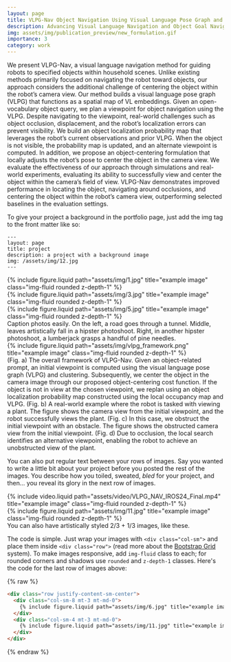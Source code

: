 ```yaml
---
layout: page
title: VLPG-Nav Object Navigation Using Visual Language Pose Graph and Object Localization Probability Maps
description: Advancing Visual Language Navigation and Object Goal Navigation with VLPG-Nav
img: assets/img/publication_preview/new_formulation.gif
importance: 3
category: work
---
```


We present VLPG-Nav, a visual language navigation method for guiding robots to specified objects within household scenes. Unlike existing methods primarily focused on navigating the robot toward objects, our approach considers the additional challenge of centering the object within the robot’s camera view. Our method builds a visual language pose graph (VLPG) that functions as a spatial map of VL embeddings. Given an open-vocabulary object query, we plan a viewpoint for object navigation using the VLPG. Despite navigating to the viewpoint, real-world challenges such as object occlusion, displacement, and the robot’s localization errors can prevent visibility. We build an object localization probability map that leverages the robot’s current observations and prior VLPG. When the object is not visible, the probability map is updated, and an alternate viewpoint is computed. In addition, we propose an object-centering formulation that locally adjusts the robot’s pose to center the object in the camera view. We evaluate the effectiveness of our approach through simulations and real-world experiments, evaluating its ability to successfully view and center the object within the camera’s field of view. VLPG-Nav demonstrates improved performance in locating the object, navigating around occlusions, and centering the object within the robot’s camera view, outperforming selected baselines in the evaluation settings.

To give your project a background in the portfolio page, just add the img tag to the front matter like so:

    ---
    layout: page
    title: project
    description: a project with a background image
    img: /assets/img/12.jpg
    ---

<div class="row">
    <div class="col-sm mt-3 mt-md-0">
        {% include figure.liquid path="assets/img/1.jpg" title="example image" class="img-fluid rounded z-depth-1" %}
    </div>
    <div class="col-sm mt-3 mt-md-0">
        {% include figure.liquid path="assets/img/3.jpg" title="example image" class="img-fluid rounded z-depth-1" %}
    </div>
    <div class="col-sm mt-3 mt-md-0">
        {% include figure.liquid path="assets/img/5.jpg" title="example image" class="img-fluid rounded z-depth-1" %}
    </div>
</div>
<div class="caption">
    Caption photos easily. On the left, a road goes through a tunnel. Middle, leaves artistically fall in a hipster photoshoot. Right, in another hipster photoshoot, a lumberjack grasps a handful of pine needles.
</div>
<div class="row">
    <div class="col-sm mt-3 mt-md-0">
        {% include figure.liquid path="assets/img/vlpg_framework.png" title="example image" class="img-fluid rounded z-depth-1" %}
    </div>
</div>
<div class="caption">
    (Fig. a) The overall framework of VLPG-Nav. Given an object-related prompt, an initial viewpoint is computed using the visual language pose graph (VLPG) and clustering. Subsequently, we center the object in the camera image through our proposed object-centering cost function. If the object is not in view at the chosen viewpoint, we replan using an object localization probability map constructed using the local occupancy map and VLPG. (Fig. b) A real-world example where the robot is tasked with viewing a plant. The figure shows the camera view from the initial viewpoint, and the robot successfully views the plant. (Fig. c) In this case, we obstruct the initial viewpoint with an obstacle. The figure shows the obstructed camera view from the initial viewpoint. (Fig. d) Due to occlusion, the local search identifies an alternative viewpoint, enabling the robot to achieve an unobstructed view of the plant.
</div>

You can also put regular text between your rows of images.
Say you wanted to write a little bit about your project before you posted the rest of the images.
You describe how you toiled, sweated, _bled_ for your project, and then... you reveal its glory in the next row of images.

<div class="row justify-content-sm-center">
    <div class="col-sm-8 mt-3 mt-md-0">
        {% include video.liquid path="assets/video/VLPG_NAV_IROS24_Final.mp4" title="example image" class="img-fluid rounded z-depth-1" %}
    </div>
    <div class="col-sm-4 mt-3 mt-md-0">
        {% include figure.liquid path="assets/img/11.jpg" title="example image" class="img-fluid rounded z-depth-1" %}
    </div>
</div>
<div class="caption">
    You can also have artistically styled 2/3 + 1/3 images, like these.
</div>

The code is simple.
Just wrap your images with `<div class="col-sm">` and place them inside `<div class="row">` (read more about the <a href="https://getbootstrap.com/docs/4.4/layout/grid/">Bootstrap Grid</a> system).
To make images responsive, add `img-fluid` class to each; for rounded corners and shadows use `rounded` and `z-depth-1` classes.
Here's the code for the last row of images above:

{% raw %}

```html
<div class="row justify-content-sm-center">
  <div class="col-sm-8 mt-3 mt-md-0">
    {% include figure.liquid path="assets/img/6.jpg" title="example image" class="img-fluid rounded z-depth-1" %}
  </div>
  <div class="col-sm-4 mt-3 mt-md-0">
    {% include figure.liquid path="assets/img/11.jpg" title="example image" class="img-fluid rounded z-depth-1" %}
  </div>
</div>
```

{% endraw %}

